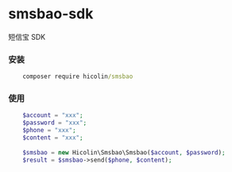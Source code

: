 # smsbao-sdk

短信宝 SDK

### 安装

```cmd
    composer require hicolin/smsbao
```

### 使用
```php
    $account = "xxx";
    $password = "xxx";
    $phone = "xxx";
    $content = "xxx";
    
    $smsbao = new Hicolin\Smsbao\Smsbao($account, $password);
    $result = $smsbao->send($phone, $content);
```
